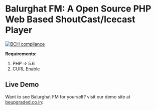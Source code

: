 # Balurghat FM: A Open Source PHP Web Based ShoutCast/Icecast Player

[![BCH compliance](https://bettercodehub.com/edge/badge/Balurghat-FM/balurghatfm_site_content?branch=master)](https://bettercodehub.com/)

**Requirements:**
1. PHP => 5.6
2. CURL Enable

## Live Demo

Want to see Balurghat FM for yourself? visit our demo site at [beupgraded.co.in](beupgraded.co.in):
